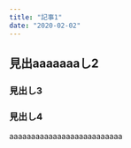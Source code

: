 ```yaml
---
title: "記事1"
date: "2020-02-02"
---
```


## 見出aaaaaaaし2
### 見出し3
### 見出し4

aaaaaaaaaaaaaaaaaaaaaaaaaa
